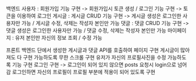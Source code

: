 백엔드
사용자 : 회원가입 기능 구현 -> 회원가입시 토큰 생성 / 로그인 기능 구현 -> 토큰을 이용하여 로그인
게시글 : 게시글 CRUD 기능 구현 -> 게시글 생성은 로그인한 사용자만 가능 / 게시글 수정, 삭제는 작성자 본인만 가능
댓글 : 댓글 CRUD 기능 구현 -> 댓글 생성은 로그인한 사용자만 가능 / 댓글 수정, 삭제는 작성자 본인만 가능
마이페이지 : 유저 본인만 자신의 정보 조회 / 수정 가능


프론트
백엔드 단에서 생성한 게시글과 댓글 API를 호출하여 페이지 구현
게시글이 많아져도 다 구현 가능하도록 무한 스크롤 구현
유저가 자신의 프로필사진을 수정 가능하도록 기능 구현
로그인 구현 -> 로그인이 되어 있지 않으면 posts 요청시 login으로 넘어감
로그인하면 자신의 프로필이 프로필 부분에 적용이 되어 있도록 구현

